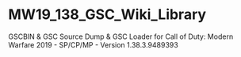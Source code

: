 # MW19_138_GSC_Wiki_Library
GSCBIN &amp; GSC Source Dump &amp; GSC Loader for Call of Duty: Modern Warfare 2019 - SP/CP/MP - Version 1.38.3.9489393
